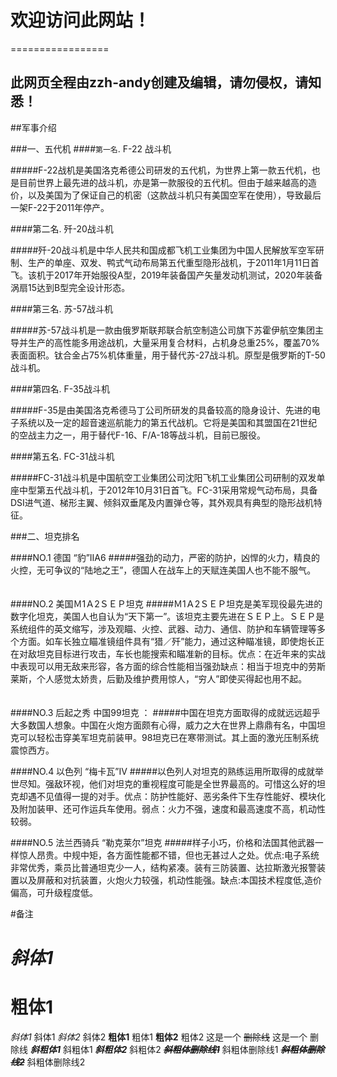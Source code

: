 # 欢迎访问此网站！
=================
## 此网页全程由zzh-andy创建及编辑，请勿侵权，请知悉！

##军事介绍

###一、五代机
####``第一名``. F-22 战斗机

#####F-22战机是美国洛克希德公司研发的五代机，为世界上第一款五代机，也是目前世界上最先进的战斗机，亦是第一款服役的五代机。但由于越来越高的造价，以及美国为了保证自己的机密（这款战斗机只有美国空军在使用），导致最后一架F-22于2011年停产。

####第二名. 歼-20战斗机

#####歼-20战斗机是中华人民共和国成都飞机工业集团为中国人民解放军空军研制、生产的单座、双发、鸭式气动布局第五代重型隐形战机，于2011年1月11日首飞。该机于2017年开始服役A型，2019年装备国产矢量发动机测试，2020年装备涡扇15达到B型完全设计形态。

####第三名. 苏-57战斗机

#####苏-57战斗机是一款由俄罗斯联邦联合航空制造公司旗下苏霍伊航空集团主导并生产的高性能多用途战机，大量采用复合材料，占机身总重25%，覆盖70%表面面积。钛合金占75%机体重量，用于替代苏-27战斗机。原型是俄罗斯的T-50战斗机。

####第四名. F-35战斗机

#####F-35是由美国洛克希德马丁公司所研发的具备较高的隐身设计、先进的电子系统以及一定的超音速巡航能力的第五代战机。它将是美国和其盟国在21世纪的空战主力之一，用于替代F-16、F/A-18等战斗机，目前已服役。

####第五名. FC-31战斗机

#####FC-31战斗机是中国航空工业集团公司沈阳飞机工业集团公司研制的双发单座中型第五代战斗机，于2012年10月31日首飞。FC-31采用常规气动布局，具备DSI进气道、梯形主翼、倾斜双垂尾及内置弹仓等，其外观具有典型的隐形战机特征。


###二、坦克排名

   ####NO.1 德国 “豹”IIA6 
    #####强劲的动力，严密的防护，凶悍的火力，精良的火控，无可争议的“陆地之王”，德国人在战车上的天赋连美国人也不能不服气。 　　

   ####NO.2 美国Ｍ1Ａ2ＳＥＰ坦克
  #####Ｍ1Ａ2ＳＥＰ坦克是美军现役最先进的数字化坦克，美国人也自认为“天下第一”。该坦克主要先进在ＳＥＰ上。ＳＥＰ是系统组件的英文缩写，涉及观瞄、火控、武器、动力、通信、防护和车辆管理等多个方面。如车长独立瞄准镜组件具有“猎／歼”能力，通过这种瞄准镜，即使炮长正在对敌坦克目标进行攻击，车长也能搜索和瞄准新的目标。优点：在近年来的实战中表现可以用无敌来形容，各方面的综合性能相当强劲缺点：相当于坦克中的劳斯莱斯，个人感觉太娇贵，后勤及维护费用惊人，“穷人”即使买得起也用不起。 　　
  
   ####NO.3 后起之秀 中国99坦克 ：
   #####中国在坦克方面取得的成就远远超乎大多数国人想象。中国在火炮方面颇有心得，威力之大在世界上鼎鼎有名，中国坦克可以轻松击穿美军坦克前装甲。98坦克已在寒带测试。其上面的激光压制系统震惊西方。 　　
    
   ####NO.4 以色列 “梅卡瓦”IV
    #####以色列人对坦克的熟练运用所取得的成就举世尽知。强敌环视，他们对坦克的重视程度可能是全世界最高的。可惜这么好的坦克却遇不见值得一提的对手。优点：防护性能好、恶劣条件下生存性能好、模块化及附加装甲、还可作运兵车使用。弱点：火力不强，速度和最高速度不高，机动性较弱。　　　

   ####NO.5 法兰西骑兵 “勒克莱尔”坦克
   #####样子小巧，价格和法国其他武器一样惊人昂贵。中规中矩，各方面性能都不错，但也无甚过人之处。优点:电子系统非常优秀，乘员比普通坦克少一人，结构紧凑。装有三防装置、达拉斯激光报警装置以及屏蔽和对抗装置，火炮火力较强，机动性能强。缺点:本国技术程度低,造价偏高，可升级程度低。 

#备注

# *斜体1*
# **粗体1**



*斜体1* 斜体1 
_斜体2_ 斜体2 
**粗体1** 粗体1 
__粗体2__ 粗体2 
这是一个 ~~删除线~~ 这是一个 删除线 
***斜粗体1*** 斜粗体1 
___斜粗体2___ 斜粗体2 
***~~斜粗体删除线1~~*** 斜粗体删除线1 
~~***斜粗体删除线2***~~ 斜粗体删除线2 
